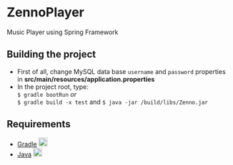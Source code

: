 # ZennoPlayer
Music Player using Spring Framework

## Building the project

* First of all, change MySQL data base `username` and `password` properties in __src/main/resources/application.properties__
* In the project root, type:  
        `$ gradle bootRun` _or_  
        `$ gradle build -x test` and `$ java -jar /build/libs/Zenno.jar`

## Requirements

* [Gradle](https://gradle.org/install/)  <img src="https://i0.wp.com/www.varunshrivastava.in/wp-content/uploads/2016/10/gradle-icon.png" width="20" height="20"/>
* [Java](http://www.oracle.com/technetwork/pt/java/javase/downloads/jdk8-downloads-2133151.html)  <img src="http://www.etechamritsar.com/images/java.png" width="20" height="20"/>
